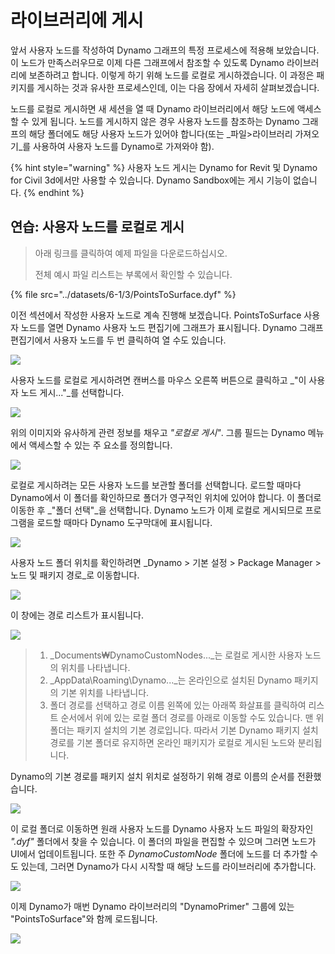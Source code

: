 # 라이브러리에 게시

앞서 사용자 노드를 작성하여 Dynamo 그래프의 특정 프로세스에 적용해 보았습니다. 이 노드가 만족스러우므로 이제 다른 그래프에서 참조할 수 있도록 Dynamo 라이브러리에 보존하려고 합니다. 이렇게 하기 위해 노드를 로컬로 게시하겠습니다. 이 과정은 패키지를 게시하는 것과 유사한 프로세스인데, 이는 다음 장에서 자세히 살펴보겠습니다.

노드를 로컬로 게시하면 새 세션을 열 때 Dynamo 라이브러리에서 해당 노드에 액세스할 수 있게 됩니다. 노드를 게시하지 않은 경우 사용자 노드를 참조하는 Dynamo 그래프의 해당 폴더에도 해당 사용자 노드가 있어야 합니다(또는 _파일>라이브러리 가져오기_를 사용하여 사용자 노드를 Dynamo로 가져와야 함).

{% hint style="warning" %}
사용자 노드 게시는 Dynamo for Revit 및 Dynamo for Civil 3d에서만 사용할 수 있습니다. Dynamo Sandbox에는 게시 기능이 없습니다.
{% endhint %}

## 연습: 사용자 노드를 로컬로 게시

> 아래 링크를 클릭하여 예제 파일을 다운로드하십시오.
>
> 전체 예시 파일 리스트는 부록에서 확인할 수 있습니다.

{% file src="../datasets/6-1/3/PointsToSurface.dyf" %}

이전 섹션에서 작성한 사용자 노드로 계속 진행해 보겠습니다. PointsToSurface 사용자 노드를 열면 Dynamo 사용자 노드 편집기에 그래프가 표시됩니다. Dynamo 그래프 편집기에서 사용자 노드를 두 번 클릭하여 열 수도 있습니다.

![](<../images/6-1/3/publish custom node locally 01.jpg>)

사용자 노드를 로컬로 게시하려면 캔버스를 마우스 오른쪽 버튼으로 클릭하고 _"이 사용자 노드 게시..."_를 선택합니다.

![](<../images/6-1/3/publish custom node exercise - 02.jpg>)

위의 이미지와 유사하게 관련 정보를 채우고 _"로컬로 게시"_. 그룹 필드는 Dynamo 메뉴에서 액세스할 수 있는 주 요소를 정의합니다.

![](<../images/6-1/3/publish custom node exercise - 03.jpg>)

로컬로 게시하려는 모든 사용자 노드를 보관할 폴더를 선택합니다. 로드할 때마다 Dynamo에서 이 폴더를 확인하므로 폴더가 영구적인 위치에 있어야 합니다. 이 폴더로 이동한 후 _"폴더 선택"_을 선택합니다. Dynamo 노드가 이제 로컬로 게시되므로 프로그램을 로드할 때마다 Dynamo 도구막대에 표시됩니다.

![](<../images/6-1/3/publish custom node exercise - 04.jpg>)

사용자 노드 폴더 위치를 확인하려면 _Dynamo > 기본 설정 > Package Manager > 노드 및 패키지 경로_로 이동합니다.

![](<../images/6-1/3/publish custom node exercise - 05.jpg>)

이 창에는 경로 리스트가 표시됩니다.

![](<../images/6-1/3/publish custom node exercise - 06.jpg>)

> 1. _Documents₩DynamoCustomNodes..._는 로컬로 게시한 사용자 노드의 위치를 나타냅니다.
> 2. _AppData\Roaming\Dynamo..._는 온라인으로 설치된 Dynamo 패키지의 기본 위치를 나타냅니다.
> 3. 폴더 경로를 선택하고 경로 이름 왼쪽에 있는 아래쪽 화살표를 클릭하여 리스트 순서에서 위에 있는 로컬 폴더 경로를 아래로 이동할 수도 있습니다. 맨 위 폴더는 패키지 설치의 기본 경로입니다. 따라서 기본 Dynamo 패키지 설치 경로를 기본 폴더로 유지하면 온라인 패키지가 로컬로 게시된 노드와 분리됩니다.

Dynamo의 기본 경로를 패키지 설치 위치로 설정하기 위해 경로 이름의 순서를 전환했습니다.

![](<../images/6-1/3/publish custom node exercise - 07.jpg>)

이 로컬 폴더로 이동하면 원래 사용자 노드를 Dynamo 사용자 노드 파일의 확장자인 _".dyf"_ 폴더에서 찾을 수 있습니다. 이 폴더의 파일을 편집할 수 있으며 그러면 노드가 UI에서 업데이트됩니다. 또한 주 _DynamoCustomNode_ 폴더에 노드를 더 추가할 수도 있는데, 그러면 Dynamo가 다시 시작할 때 해당 노드를 라이브러리에 추가합니다.

![](<../images/6-1/3/publish custom node exercise - 08.jpg>)

이제 Dynamo가 매번 Dynamo 라이브러리의 "DynamoPrimer" 그룹에 있는 "PointsToSurface"와 함께 로드됩니다.

![](<../images/6-1/3/publish custom node exercise - 09.jpg>)

